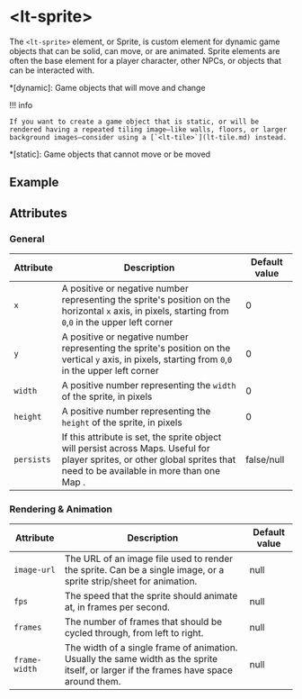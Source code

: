 # &lt;lt-sprite&gt;

The `<lt-sprite>` element, or Sprite, is custom element for dynamic game objects that can be solid, can move, or are animated. Sprite elements are often the base element for a player character, other NPCs, or objects that can be interacted with.

*[dynamic]: Game objects that will move and change

!!! info

    If you want to create a game object that is static, or will be rendered having a repeated tiling image—like walls, floors, or larger background images—consider using a [`<lt-tile>`](lt-tile.md) instead.

*[static]: Game objects that cannot move or be moved

## Example

## Attributes
### General
| Attribute   |  Description        | Default value |
| ----------- | -------------------|---------------- |
| `x`  | A positive or negative number representing the sprite's position on the horizontal `x` axis, in pixels, starting from `0`,`0` in the upper left corner | 0 |
| `y`  | A positive or negative number representing the sprite's position on the vertical `y` axis, in pixels, starting from `0`,`0` in the upper left corner      | 0 |
| `width` | A positive number representing the `width` of the sprite, in pixels | 0 |
| `height` | A positive number representing the `height` of the sprite, in pixels | 0 |
| `persists` | If this attribute is set, the sprite object will persist across Maps. Useful for player sprites, or other global sprites that need to be available in more than one Map  . | false/null |

### Rendering &amp; Animation
| Attribute   |  Description        | Default value |
| ----------- | -------------------|---------------- |
| `image-url` | The URL of an image file used to render the sprite. Can be a single image, or a sprite strip/sheet for animation. | null |
| `fps` | The speed that the sprite should animate at, in frames per second. | null |
| `frames` | The number of frames that should be cycled through, from left to right. | null |
| `frame-width` | The width of a single frame of animation. Usually the same width as the sprite itself, or larger if the frames have space around them. | null |